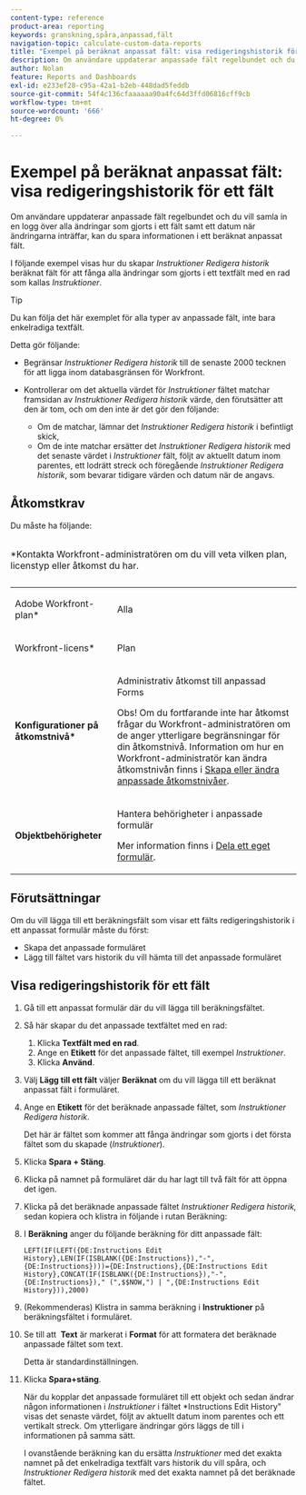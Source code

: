 ```yaml
---
content-type: reference
product-area: reporting
keywords: granskning,spåra,anpassad,fält
navigation-topic: calculate-custom-data-reports
title: "Exempel på beräknat anpassat fält: visa redigeringshistorik för ett fält"
description: Om användare uppdaterar anpassade fält regelbundet och du vill samla in en logg över alla ändringar som gjorts i ett fält samt ett datum när ändringarna inträffar, kan du spara informationen i ett beräknat anpassat fält.
author: Nolan
feature: Reports and Dashboards
exl-id: e233ef28-c95a-42a1-b2eb-448dad5feddb
source-git-commit: 54f4c136cfaaaaaa90a4fc64d3ffd06816cff9cb
workflow-type: tm+mt
source-wordcount: '666'
ht-degree: 0%

---
```


# Exempel på beräknat anpassat fält: visa redigeringshistorik för ett fält

Om användare uppdaterar anpassade fält regelbundet och du vill samla in en logg över alla ändringar som gjorts i ett fält samt ett datum när ändringarna inträffar, kan du spara informationen i ett beräknat anpassat fält.

I följande exempel visas hur du skapar *Instruktioner Redigera historik* beräknat fält för att fånga alla ändringar som gjorts i ett textfält med en rad som kallas *Instruktioner*.

>[!TIP]
>
>Du kan följa det här exemplet för alla typer av anpassade fält, inte bara enkelradiga textfält.

Detta gör följande: 

* Begränsar *Instruktioner Redigera historik* till de senaste 2000 tecknen för att ligga inom databasgränsen för Workfront.
* Kontrollerar om det aktuella värdet för *Instruktioner* fältet matchar framsidan av *Instruktioner Redigera historik* värde, den förutsätter att den är tom, och om den inte är det gör den följande: 

   * Om de matchar, lämnar det *Instruktioner Redigera historik* i befintligt skick,
   * Om de inte matchar ersätter det *Instruktioner Redigera historik* med det senaste värdet i *Instruktioner* fält, följt av aktuellt datum inom parentes, ett lodrätt streck och föregående *Instruktioner Redigera historik*, som bevarar tidigare värden och datum när de angavs.

## Åtkomstkrav

Du måste ha följande:

<table style="table-layout:auto"> 
 <caption style="text-align: left;"> 
  <p>*Kontakta Workfront-administratören om du vill veta vilken plan, licenstyp eller åtkomst du har.</p> 
 </caption> 
 <col> 
 </col> 
 <col> 
 </col> 
 <tbody> 
  <tr> 
   <td> <p>Adobe Workfront-plan*</p> </td> 
   <td>Alla</td> 
  </tr> 
  <tr> 
   <td> <p>Workfront-licens*</p> </td> 
   <td> <p>Plan </p> </td> 
  </tr> 
  <tr> 
   <td><strong>Konfigurationer på åtkomstnivå*</strong> </td> 
   <td> <p>Administrativ åtkomst till anpassad Forms</p> <p>Obs! Om du fortfarande inte har åtkomst frågar du Workfront-administratören om de anger ytterligare begränsningar för din åtkomstnivå. Information om hur en Workfront-administratör kan ändra åtkomstnivån finns i <a href="../../../administration-and-setup/add-users/configure-and-grant-access/create-modify-access-levels.md" class="MCXref xref">Skapa eller ändra anpassade åtkomstnivåer</a>.</p> </td> 
  </tr> 
  <tr> 
   <td> <p><strong>Objektbehörigheter</strong> </p> </td> 
   <td> <p>Hantera behörigheter i anpassade formulär </p> <p>Mer information finns i <a href="../../../administration-and-setup/customize-workfront/create-manage-custom-forms/share-access-to-a-custom-form.md" class="MCXref xref">Dela ett eget formulär</a>.<br></p> </td> 
  </tr> 
 </tbody> 
</table>

## Förutsättningar

Om du vill lägga till ett beräkningsfält som visar ett fälts redigeringshistorik i ett anpassat formulär måste du först:

* Skapa det anpassade formuläret
* Lägg till fältet vars historik du vill hämta till det anpassade formuläret

## Visa redigeringshistorik för ett fält

1. Gå till ett anpassat formulär där du vill lägga till beräkningsfältet.

1. Så här skapar du det anpassade textfältet med en rad:

   1. Klicka **Textfält med en rad**.
   1. Ange en **Etikett** för det anpassade fältet, till exempel *Instruktioner*.
   1. Klicka **Använd**.

1. Välj **Lägg till ett fält** väljer **Beräknat** om du vill lägga till ett beräknat anpassat fält i formuläret.
1. Ange en **Etikett** för det beräknade anpassade fältet, som *Instruktioner Redigera historik*.

   Det här är fältet som kommer att fånga ändringar som gjorts i det första fältet som du skapade (*Instruktioner*).

1. Klicka **Spara + Stäng**.
1. Klicka på namnet på formuläret där du har lagt till två fält för att öppna det igen.
1. Klicka på det beräknade anpassade fältet *Instruktioner Redigera historik,* sedan kopiera och klistra in följande i rutan Beräkning:
1. I **Beräkning** anger du följande beräkning för ditt anpassade fält:

   ```
   LEFT(IF(LEFT({DE:Instructions Edit History},LEN(IF(ISBLANK({DE:Instructions}),"-",{DE:Instructions})))={DE:Instructions},{DE:Instructions Edit History},CONCAT(IF(ISBLANK({DE:Instructions}),"-",{DE:Instructions})," (",$$NOW,") | ",{DE:Instructions Edit History})),2000)
   ```

1. (Rekommenderas) Klistra in samma beräkning i **Instruktioner** på beräkningsfältet i formuläret.
1. Se till att  **Text** är markerat i **Format** för att formatera det beräknade anpassade fältet som text.

   Detta är standardinställningen.

1. Klicka **Spara+stäng**.

   När du kopplar det anpassade formuläret till ett objekt och sedan ändrar någon informationen i *Instruktioner* i fältet *Instructions Edit History&quot; visas det senaste värdet, följt av aktuellt datum inom parentes och ett vertikalt streck. Om ytterligare ändringar görs läggs de till i informationen på samma sätt.

   I ovanstående beräkning kan du ersätta *Instruktioner* med det exakta namnet på det enkelradiga textfält vars historik du vill spåra, och *Instruktioner Redigera historik* med det exakta namnet på det beräknade fältet.
